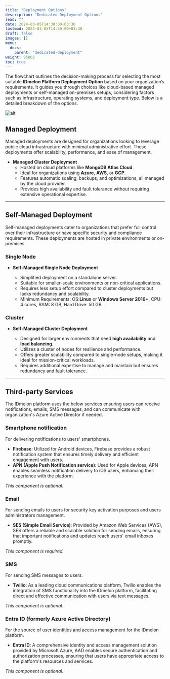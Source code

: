 ```yaml
---
title: "Deployment Options"
description: "Dedicated Deployment Options"
lead: ""
date: 2024-03-05T14:30:00+03:30
lastmod: 2024-03-05T14:30:00+03:30
draft: false
images: []
menu:
  docs:
    parent: "dedicated-deployment"
weight: 95002
toc: true
---
```


The flowchart outlines the decision-making process for selecting the most suitable **IDmelon Platform Deployment Option** based on your organization’s requirements. It guides you through choices like cloud-based managed deployments or self-managed on-premises setups, considering factors such as infrastructure, operating systems, and deployment type. Below is a detailed breakdown of the options.

![alt](/images/vendor/deploy/deployment-decision-flowchart.png)

## Managed Deployment

Managed deployments are designed for organizations looking to leverage public cloud infrastructure with minimal administrative effort. These deployments offer scalability, performance, and ease of management.

- **Managed Cluster Deployment**
  - Hosted on cloud platforms like **MongoDB Atlas Cloud**.
  - Ideal for organizations using **Azure**, **AWS**, or **GCP**.
  - Features automatic scaling, backups, and optimizations, all managed by the cloud provider.
  - Provides high availability and fault tolerance without requiring extensive operational expertise.

---

## Self-Managed Deployment

Self-managed deployments cater to organizations that prefer full control over their infrastructure or have specific security and compliance requirements. These deployments are hosted in private environments or on-premises.

### Single Node

- **Self-Managed Single Node Deployment**

  - Simplified deployment on a standalone server.
  - Suitable for smaller-scale environments or non-critical applications.
  - Requires less setup effort compared to cluster deployments but lacks redundancy and scalability.
  - Minimum Requirements: OS:**Linux** or **Windows Server 2016+**, CPU: 4 cores, RAM: 8 GB, Hard Drive: 50 GB.

### Cluster

- **Self-Managed Cluster Deployment**
  
  - Designed for larger environments that need **high availability** and **load balancing**.
  - Utilizes a cluster of nodes for resilience and performance.
  - Offers greater scalability compared to single-node setups, making it ideal for mission-critical workloads.
  - Requires additional expertise to manage and maintain but ensures redundancy and fault tolerance.

---

## Third-party Services

The IDmelon platform uses the below services ensuring users can receive notifications, emails, SMS messages, and can communicate with organization's Azure Active Director if needed.

### Smartphone notification

For delivering notifications to users' smartphones.

- **Firebase**: Utilized for Android devices, Firebase provides a robust notification system that ensures timely delivery and efficient engagement with users.
- **APN (Apple Push Notification service)**: Used for Apple devices, APN enables seamless notification delivery to iOS users, enhancing their experience with the platform.

_This component is optional._

### Email

For sending emails to users for security key activation purposes and users administrators management.

- **SES (Simple Email Service)**: Provided by Amazon Web Services (AWS), SES offers a reliable and scalable solution for sending emails, ensuring that important notifications and updates reach users' email inboxes promptly.

_This component is required._

### SMS

For sending SMS messages to users.

- **Twilio**: As a leading cloud communications platform, Twilio enables the integration of SMS functionality into the IDmelon platform, facilitating direct and effective communication with users via text messages.

_This component is optional._

### Entra ID (formerly Azure Active Directory)

For the source of user identities and access management for the IDmelon platform.

- **Entra ID**: A comprehensive identity and access management solution provided by Microsoft Azure, AAD enables secure authentication and authorization processes, ensuring that users have appropriate access to the platform's resources and services.

_This component is optional._

